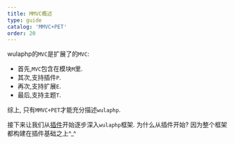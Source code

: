 ```yaml
---
title: MMVC概述
type: guide
catalog: 'MMVC+PET'
order: 20
---
```


wulaphp的`MVC`是扩展了的`MVC`:

* 首先,`MVC`包含在模块`M`里.
* 其次,支持插件`P`.
* 再次,支持扩展`E`.
* 最后,支持主题`T`.

综上, 只有`MMVC+PET`才能充分描述`wulaphp`.

接下来让我们从[插件](/guide/mvc/plugin)开始逐步深入`wulaphp`框架. 为什么从插件开始? 因为整个框架都构建在插件基础之上^_^

